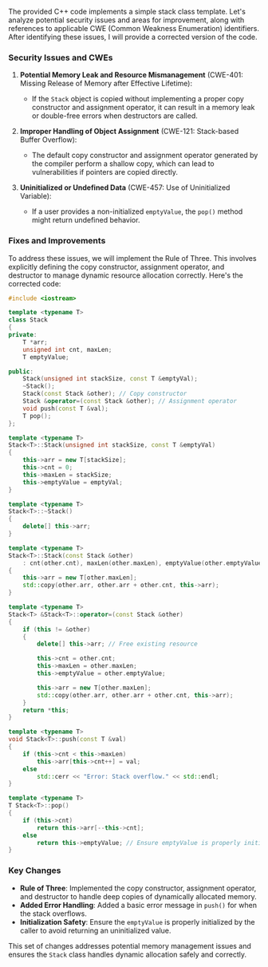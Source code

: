 The provided C++ code implements a simple stack class template. Let's analyze potential security issues and areas for improvement, along with references to applicable CWE (Common Weakness Enumeration) identifiers. After identifying these issues, I will provide a corrected version of the code.

### Security Issues and CWEs

1. **Potential Memory Leak and Resource Mismanagement** (CWE-401: Missing Release of Memory after Effective Lifetime):
    - If the `Stack` object is copied without implementing a proper copy constructor and assignment operator, it can result in a memory leak or double-free errors when destructors are called.

2. **Improper Handling of Object Assignment** (CWE-121: Stack-based Buffer Overflow):
    - The default copy constructor and assignment operator generated by the compiler perform a shallow copy, which can lead to vulnerabilities if pointers are copied directly.

3. **Uninitialized or Undefined Data** (CWE-457: Use of Uninitialized Variable):
    - If a user provides a non-initialized `emptyValue`, the `pop()` method might return undefined behavior.

### Fixes and Improvements

To address these issues, we will implement the Rule of Three. This involves explicitly defining the copy constructor, assignment operator, and destructor to manage dynamic resource allocation correctly. Here's the corrected code:

```cpp
#include <iostream>

template <typename T>
class Stack
{
private:
    T *arr;
    unsigned int cnt, maxLen;
    T emptyValue;

public:
    Stack(unsigned int stackSize, const T &emptyVal);
    ~Stack();
    Stack(const Stack &other); // Copy constructor
    Stack &operator=(const Stack &other); // Assignment operator
    void push(const T &val);
    T pop();
};

template <typename T>
Stack<T>::Stack(unsigned int stackSize, const T &emptyVal)
{
    this->arr = new T[stackSize];
    this->cnt = 0;
    this->maxLen = stackSize;
    this->emptyValue = emptyVal;
}

template <typename T>
Stack<T>::~Stack()
{
    delete[] this->arr;
}

template <typename T>
Stack<T>::Stack(const Stack &other)
    : cnt(other.cnt), maxLen(other.maxLen), emptyValue(other.emptyValue)
{
    this->arr = new T[other.maxLen];
    std::copy(other.arr, other.arr + other.cnt, this->arr);
}

template <typename T>
Stack<T> &Stack<T>::operator=(const Stack &other)
{
    if (this != &other)
    {
        delete[] this->arr; // Free existing resource

        this->cnt = other.cnt;
        this->maxLen = other.maxLen;
        this->emptyValue = other.emptyValue;

        this->arr = new T[other.maxLen];
        std::copy(other.arr, other.arr + other.cnt, this->arr);
    }
    return *this;
}

template <typename T>
void Stack<T>::push(const T &val)
{
    if (this->cnt < this->maxLen)
        this->arr[this->cnt++] = val;
    else
        std::cerr << "Error: Stack overflow." << std::endl;
}

template <typename T>
T Stack<T>::pop()
{
    if (this->cnt)
        return this->arr[--this->cnt];
    else
        return this->emptyValue; // Ensure emptyValue is properly initialized
}
```

### Key Changes

- **Rule of Three**: Implemented the copy constructor, assignment operator, and destructor to handle deep copies of dynamically allocated memory.
- **Added Error Handling**: Added a basic error message in `push()` for when the stack overflows.
- **Initialization Safety**: Ensure the `emptyValue` is properly initialized by the caller to avoid returning an uninitialized value. 

This set of changes addresses potential memory management issues and ensures the `Stack` class handles dynamic allocation safely and correctly.